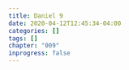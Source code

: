 ```yaml
---
title: Daniel 9
date: 2020-04-12T12:45:34-04:00
categories: []
tags: []
chapter: "009"
inprogress: false
---
```



